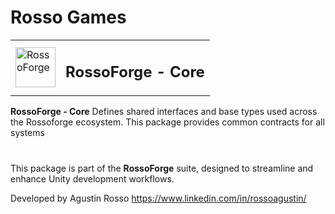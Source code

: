 # Rosso Games

<table>
  <tr>
    <td><img src="https://github.com/rossogames/Rossoforge-Core/blob/master/logo.png?raw=true" alt="RossoForge" width="64"/></td>
    <td><h2>RossoForge - Core</h2></td>
  </tr>
</table>

**RossoForge - Core** Defines shared interfaces and base types used across the Rossoforge ecosystem. This package provides common contracts for all systems

#
This package is part of the **RossoForge** suite, designed to streamline and enhance Unity development workflows.

Developed by Agustin Rosso
https://www.linkedin.com/in/rossoagustin/
